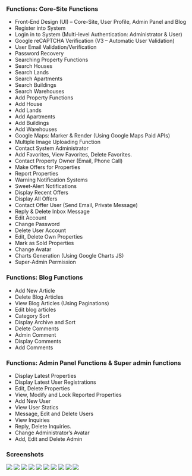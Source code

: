 
### Functions: Core-Site Functions
- Front-End Design (UI) – Core-Site, User Profile, Admin Panel and Blog  
- Register into System
- Login in to System (Multi-level Authentication: Administrator & User)
- Google reCAPTCHA Verification (V3 – Automatic User Validation)
- User Email Validation/Verification
- Password Recovery
- Searching Property Functions
- Search Houses
- Search Lands
- Search Apartments
- Search Buildings
- Search Warehouses
- Add Property Functions
- Add House
- Add Lands
- Add Apartments
- Add Buildings
- Add Warehouses
- Google Maps: Marker & Render (Using Google Maps Paid APIs)
- Multiple Image Uploading Function
- Contact System Administrator
- Add Favorites, View Favorites, Delete Favorites.
- Contact Property Owner (Email, Phone Call)
- Make Offers for Properties
- Report Properties
- Warning Notification Systems
- Sweet-Alert Notifications
- Display Recent Offers
- Display All Offers
- Contact Offer User (Send Email, Private Message)
- Reply & Delete Inbox Message
- Edit Account
- Change Password
- Delete User Account
- Edit, Delete Own Properties
- Mark as Sold Properties
- Change Avatar
- Charts Generation (Using Google Charts JS)
- Super-Admin Permission

### Functions: Blog Functions
- Add New Article
- Delete Blog Articles
- View Blog Articles (Using Paginations)
- Edit blog articles
- Category Sort
- Display Archive and Sort
- Delete Comments
- Admin Comment
- Display Comments
- Add Comments

### Functions: Admin Panel Functions & Super admin functions
- Display Latest Properties
- Display Latest User Registrations
- Edit, Delete Properties
- View, Modify and Lock Reported Properties
- Add New User
- View User Statics
- Message, Edit and Delete Users
- View Inquiries
- Reply, Delete Inquiries.
- Change Administrator’s Avatar
- Add, Edit and Delete Admin

	
### Screenshots
![](https://github.com/sudarakas/realproperty/blob/version-2/screenshots/real1.png)
![](https://github.com/sudarakas/realproperty/blob/version-2/screenshots/real2.png)
![](https://github.com/sudarakas/realproperty/blob/version-2/screenshots/real3.png)
![](https://github.com/sudarakas/realproperty/blob/version-2/screenshots/real4.png)
![](https://github.com/sudarakas/realproperty/blob/version-2/screenshots/real5.png)
![](https://github.com/sudarakas/realproperty/blob/version-2/screenshots/real6.png)
![](https://github.com/sudarakas/realproperty/blob/version-2/screenshots/real7.png)
![](https://github.com/sudarakas/realproperty/blob/version-2/screenshots/real8.png)
![](https://github.com/sudarakas/realproperty/blob/version-2/screenshots/real9.png)
![](https://github.com/sudarakas/realproperty/blob/version-2/screenshots/real10.png)



